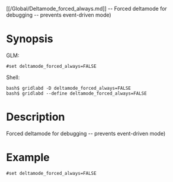 [[/Global/Deltamode_forced_always.md]] -- Forced deltamode for debugging -- prevents event-driven mode)

# Synopsis
GLM:
~~~
#set deltamode_forced_always=FALSE
~~~
Shell:
~~~
bash$ gridlabd -D deltamode_forced_always=FALSE
bash$ gridlabd --define deltamode_forced_always=FALSE
~~~

# Description

Forced deltamode for debugging -- prevents event-driven mode)

# Example

~~~
#set deltamode_forced_always=FALSE
~~~
